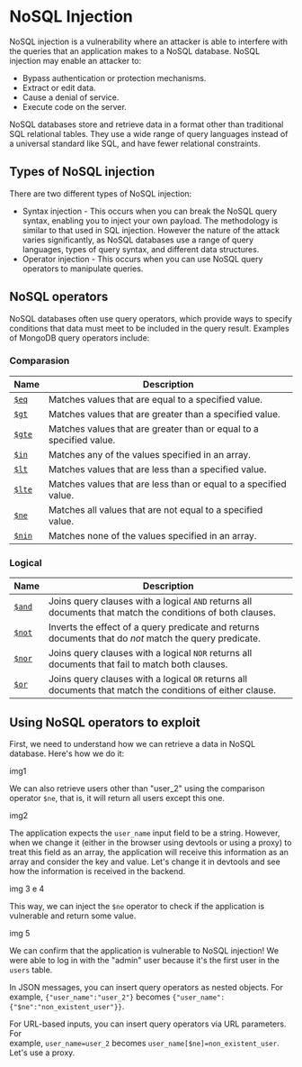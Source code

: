 # NoSQL Injection

NoSQL injection is a vulnerability where an attacker is able to interfere with the queries that an application makes to a NoSQL database. NoSQL injection may enable an attacker to:

- Bypass authentication or protection mechanisms.
- Extract or edit data.
- Cause a denial of service.
- Execute code on the server.

NoSQL databases store and retrieve data in a format other than traditional SQL relational tables. They use a wide range of query languages instead of a universal standard like SQL, and have fewer relational constraints.

## Types of NoSQL injection

There are two different types of NoSQL injection:

- Syntax injection - This occurs when you can break the NoSQL query syntax, enabling you to inject your own payload. The methodology is similar to that used in SQL injection. However the nature of the attack varies significantly, as NoSQL databases use a range of query languages, types of query syntax, and different data structures.
- Operator injection - This occurs when you can use NoSQL query operators to manipulate queries.

## NoSQL operators

NoSQL databases often use query operators, which provide ways to specify conditions that data must meet to be included in the query result. Examples of MongoDB query operators include:

### Comparasion

|Name|Description|
|---|---|
|[`$eq`](https://www.mongodb.com/docs/manual/reference/operator/query/eq/#mongodb-query-op.-eq)|Matches values that are equal to a specified value.|
|[`$gt`](https://www.mongodb.com/docs/manual/reference/operator/query/gt/#mongodb-query-op.-gt)|Matches values that are greater than a specified value.|
|[`$gte`](https://www.mongodb.com/docs/manual/reference/operator/query/gte/#mongodb-query-op.-gte)|Matches values that are greater than or equal to a specified value.|
|[`$in`](https://www.mongodb.com/docs/manual/reference/operator/query/in/#mongodb-query-op.-in)|Matches any of the values specified in an array.|
|[`$lt`](https://www.mongodb.com/docs/manual/reference/operator/query/lt/#mongodb-query-op.-lt)|Matches values that are less than a specified value.|
|[`$lte`](https://www.mongodb.com/docs/manual/reference/operator/query/lte/#mongodb-query-op.-lte)|Matches values that are less than or equal to a specified value.|
|[`$ne`](https://www.mongodb.com/docs/manual/reference/operator/query/ne/#mongodb-query-op.-ne)|Matches all values that are not equal to a specified value.|
|[`$nin`](https://www.mongodb.com/docs/manual/reference/operator/query/nin/#mongodb-query-op.-nin)|Matches none of the values specified in an array.|
### Logical 

|Name|Description|
|---|---|
|[`$and`](https://www.mongodb.com/docs/manual/reference/operator/query/and/#mongodb-query-op.-and)|Joins query clauses with a logical `AND` returns all documents that match the conditions of both clauses.|
|[`$not`](https://www.mongodb.com/docs/manual/reference/operator/query/not/#mongodb-query-op.-not)|Inverts the effect of a query predicate and returns documents that do _not_ match the query predicate.|
|[`$nor`](https://www.mongodb.com/docs/manual/reference/operator/query/nor/#mongodb-query-op.-nor)|Joins query clauses with a logical `NOR` returns all documents that fail to match both clauses.|
|[`$or`](https://www.mongodb.com/docs/manual/reference/operator/query/or/#mongodb-query-op.-or)|Joins query clauses with a logical `OR` returns all documents that match the conditions of either clause.|

## Using NoSQL operators to exploit

First, we need to understand how we can retrieve a data in NoSQL database. Here's how we do it:

img1

We can also retrieve users other than "user_2" using the comparison operator `$ne`, that is, it will return all users except this one.

img2

The application expects the `user_name` input field to be a string. However, when we change it (either in the browser using devtools or using a proxy) to treat this field as an array, the application will receive this information as an array and consider the key and value. Let's change it in devtools and see how the information is received in the backend.


img 3 e 4

This way, we can inject the `$ne` operator to check if the application is vulnerable and return some value. 

img 5

We can confirm that the application is vulnerable to NoSQL injection! We were able to log in with the "admin" user because it's the first user in the `users` table.

In JSON messages, you can insert query operators as nested objects. For example, `{"user_name":"user_2"}` becomes `{"user_name":{"$ne":"non_existent_user"}}`.

For URL-based inputs, you can insert query operators via URL parameters. For example, `user_name=user_2` becomes `user_name[$ne]=non_existent_user`. Let's use a proxy.






